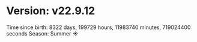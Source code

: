 # Version: v22.9.12
Time since birth: 8322 days, 199729 hours, 11983740 minutes, 719024400 seconds
Season: Summer ☀️
